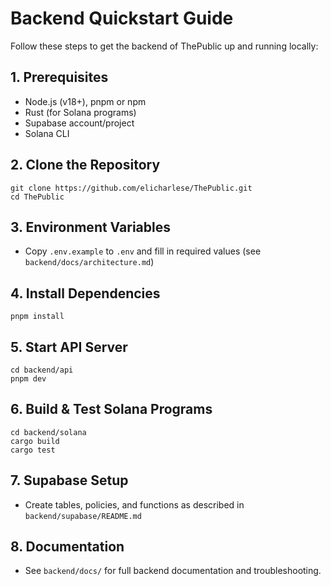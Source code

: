 # Backend Quickstart Guide

Follow these steps to get the backend of ThePublic up and running locally:

## 1. Prerequisites
- Node.js (v18+), pnpm or npm
- Rust (for Solana programs)
- Supabase account/project
- Solana CLI

## 2. Clone the Repository
```
git clone https://github.com/elicharlese/ThePublic.git
cd ThePublic
```

## 3. Environment Variables
- Copy `.env.example` to `.env` and fill in required values (see `backend/docs/architecture.md`)

## 4. Install Dependencies
```
pnpm install
```

## 5. Start API Server
```
cd backend/api
pnpm dev
```

## 6. Build & Test Solana Programs
```
cd backend/solana
cargo build
cargo test
```

## 7. Supabase Setup
- Create tables, policies, and functions as described in `backend/supabase/README.md`

## 8. Documentation
- See `backend/docs/` for full backend documentation and troubleshooting.
